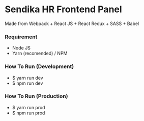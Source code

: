 # Sendika HR Frontend Panel
Made from Webpack + React JS + React Redux + SASS + Babel


### Requirement
- Node JS
- Yarn (recomended) / NPM


### How To Run (Development)
- $ yarn run dev
- $ npm run dev


### How To Run (Production)
- $ yarn run prod
- $ npm run prod
